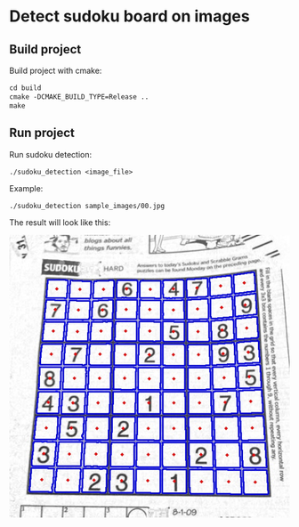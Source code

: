# Detect sudoku board on images

## Build project
Build project with cmake:
```
cd build
cmake -DCMAKE_BUILD_TYPE=Release ..
make
```

## Run project
Run sudoku detection:
```
./sudoku_detection <image_file>
```

Example:
```
./sudoku_detection sample_images/00.jpg
```

The result will look like this:
<p align="center">
    <img src="build/result.jpg" alt="Sudoku">
</p>
